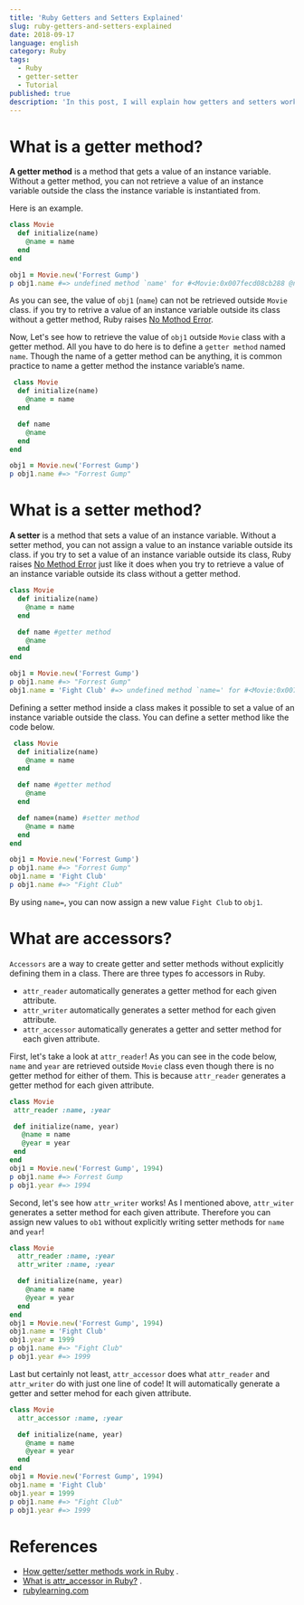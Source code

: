 ```yaml
---
title: 'Ruby Getters and Setters Explained'
slug: ruby-getters-and-setters-explained
date: 2018-09-17
language: english
category: Ruby
tags:
  - Ruby
  - getter-setter
  - Tutorial
published: true
description: 'In this post, I will explain how getters and setters work in Ruby. A getter method is a method that gets a value of an instance variable. Without a getter method, you can not retrieve a value of an instance variable outside the class the instance variable is instantiated from.'
---
```


# What is a getter method?

**A getter method** is a method that gets a value of an instance variable.
Without a getter method, you can not retrieve a value of an instance variable outside the class the instance variable is instantiated from.

Here is an example.

```Ruby
class Movie
  def initialize(name)
    @name = name
  end
end

obj1 = Movie.new('Forrest Gump')
p obj1.name #=> undefined method `name' for #<Movie:0x007fecd08cb288 @name="Forrest Gump"> (NoMethodError)
```

As you can see, the value of `obj1` (`name`) can not be retrieved outside `Movie` class. if you try to retrive a value of an instance variable outside its class without a getter method, Ruby raises [No Mothod Error](http://ruby-doc.org/core-2.5.0/NoMethodError.html).

Now, Let's see how to retrieve the value of `obj1` outside `Movie` class with a getter method.
All you have to do here is to define a `getter method` named `name`. Though the name of a getter method can be anything, it is common practice to name a getter method the instance variable’s name.

```Ruby
 class Movie
  def initialize(name)
    @name = name
  end

  def name
    @name
  end
end

obj1 = Movie.new('Forrest Gump')
p obj1.name #=> "Forrest Gump"
```

# What is a setter method?

**A setter** is a method that sets a value of an instance variable.
Without a setter method, you can not assign a value to an instance variable outside its class.
if you try to set a value of an instance variable outside its class, Ruby raises [No Method Error](http://ruby-doc.org/core-2.5.0/NoMethodError.html) just like it does when you try to retrieve a value of an instance variable outside its class without a getter method.

```Ruby
class Movie
  def initialize(name)
    @name = name
  end

  def name #getter method
    @name
  end
end

obj1 = Movie.new('Forrest Gump')
p obj1.name #=> "Forrest Gump"
obj1.name = 'Fight Club' #=> undefined method `name=' for #<Movie:0x007f9937053368 @name="Forrest Gump"> (NoMethodError)
```

Defining a setter method inside a class makes it possible to set a value of an instance variable outside the class.
You can define a setter method like the code below.

```Ruby
 class Movie
  def initialize(name)
    @name = name
  end

  def name #getter method
    @name
  end

  def name=(name) #setter method
    @name = name
  end
end

obj1 = Movie.new('Forrest Gump')
p obj1.name #=> "Forrest Gump"
obj1.name = 'Fight Club'
p obj1.name #=> "Fight Club"
```

By using `name=`, you can now assign a new value `Fight Club` to `obj1`.

# What are accessors?

`Accessors` are a way to create getter and setter methods without explicitly defining them in a class.
There are three types fo accessors in Ruby.

- `attr_reader` automatically generates a getter method for each given attribute.
- `attr_writer` automatically generates a setter method for each given attribute.
- `attr_accessor` automatically generates a getter and setter method for each given attribute.

First, let's take a look at `attr_reader`!
As you can see in the code below, `name` and `year` are retrieved outside `Movie` class even though there is no getter method for either of them. This is because `attr_reader` generates a getter method for each given attribute.

```ruby
class Movie
 attr_reader :name, :year

 def initialize(name, year)
   @name = name
   @year = year
 end
end
obj1 = Movie.new('Forrest Gump', 1994)
p obj1.name #=> Forrest Gump
p obj1.year #=> 1994
```

Second, let's see how `attr_writer` works!
As I mentioned above, `attr_witer` generates a setter method for each given attribute. Therefore you can assign new values to `ob1` without explicitly writing setter methods for `name` and `year`!

```ruby
class Movie
  attr_reader :name, :year
  attr_writer :name, :year

  def initialize(name, year)
    @name = name
    @year = year
  end
end
obj1 = Movie.new('Forrest Gump', 1994)
obj1.name = 'Fight Club'
obj1.year = 1999
p obj1.name #=> "Fight Club"
p obj1.year #=> 1999
```

Last but certainly not least, `attr_accessor` does what `attr_reader` and `attr_writer` do with just one line of code! It will automatically generate a getter and setter mehod for each given attribute.

```Ruby
class Movie
  attr_accessor :name, :year

  def initialize(name, year)
    @name = name
    @year = year
  end
end
obj1 = Movie.new('Forrest Gump', 1994)
obj1.name = 'Fight Club'
obj1.year = 1999
p obj1.name #=> "Fight Club"
p obj1.year #=> 1999
```

# References

- [How getter/setter methods work in Ruby](https://medium.com/@rondwalker22/how-getter-setter-methods-work-in-ruby-c5f5da07f99) .
- [What is attr_accessor in Ruby?](https://stackoverflow.com/questions/4370960/what-is-attr-accessor-in-ruby) .
- [rubylearning.com](http://rubylearning.com/satishtalim/ruby_syntactic_sugar.html)
